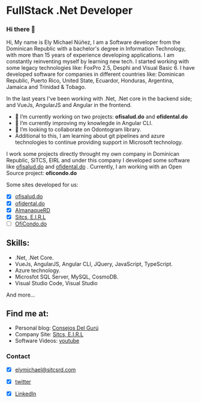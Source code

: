 # FullStack .Net Developer
### Hi there 👋

Hi, My name is Ely Michael Núñez, I am a Software developer from the Dominican Republic with a bachelor's degree in Information Technology, with more than 15 years of experience developing applications. I am constantly reinventing myself by learning new tech. I started working with some legacy technologies like: FoxPro 2.5, Desphi and Visual Basic 6. I have developed software for companies in different countries like: Dominican Republic, Puerto Rico, United State, Ecuardor, Honduras, Argentina, Jamaica and Trinidad & Tobago. 

In the last years I've been working with .Net, .Net core in the backend side; and VueJs, AngularJS and Angular in the frontend. 


- 🔭 I’m currently working on two projects: <b>ofisalud.do</b> and <b>ofidental.do</b>
- 🌱 I’m currently improving my knowlegde in Angular CLI.
- 👯 I’m looking to collaborate on Odontogram library.
- Additional to this, I am learning about git pipelines and azure technologies to continue providing support in Microsoft technology.

I work some projects directly throught my own company in Dominican Republic, SITCS, EIRL and under this company I developed some software  like <a href='http://www.ofisalud.do/app'>ofisalud.do</a> and <a href='http://www.ofidental.do/app'>ofidental.do</a> . Currently, I am working with an Open Source 
project: <b>oficondo.do</b>


Some sites developed for us:

- [x] <a href='http://www.ofisalud.do/app'>ofisalud.do</a>
- [x] <a href='http://www.ofidental.do/app'>ofidental.do</a>
- [x] <a href='http://www.almanaquerd.com'>AlmanaqueRD</a>
- [x] <a href='http://www.sitcsrd.com'>Sitcs, E.I.R.L</a>
- [ ] <a href=''>OfiCondo.do</a>

## Skills:

- .Net, .Net Core.
- VueJs, AngularJS, Angular CLI, JQuery, JavaScript, TypeScript.
- Azure technology.
- Microsfot SQL Server, MySQL, CosmoDB.
- Visual Studio Code, Visual Studio

And more...

## Find me at:
- Personal blog: <a href="http://consejosdelguru.blogspot.com/">Consejos Del Gurú</a>
- Company Site: <a href="http://www.sitcsrd.com/">Sitcs, E.I.R.L</a>
- Software Videos: <a href="https://www.youtube.com/channel/UCcv8RxrK7QnPRCkAyaEeYtw">youtube</a>

### Contact
- [x] <a href='mailto:elymichael@sitcsrd.com'>elymichael@sitcsrd.com</a>
- [x] <a href='https://twitter.com/ely_michael'>twitter</a>
- [x] <a href='https://www.linkedin.com/in/ely-n%C3%BA%C3%B1ez-6296375a/'>LinkedIn</a>

